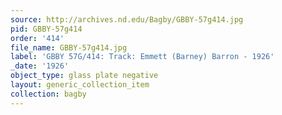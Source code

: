 ```yaml
---
source: http://archives.nd.edu/Bagby/GBBY-57g414.jpg
pid: GBBY-57g414
order: '414'
file_name: GBBY-57g414.jpg
label: 'GBBY 57G/414: Track: Emmett (Barney) Barron - 1926'
_date: '1926'
object_type: glass plate negative
layout: generic_collection_item
collection: bagby
---
```

